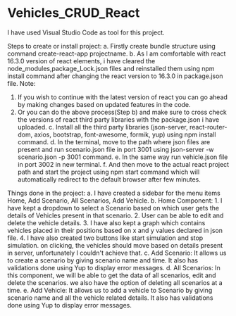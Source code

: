 # Vehicles_CRUD_React
I have used Visual Studio Code as tool for this project. 

Steps to create or install project:
a. Firstly create bundle structure using command create-react-app projectname.
b. As I am comfortable with react 16.3.0 version of react elements, i have cleared the node_modules,package_Lock.json files and reinstalled them using npm install command after changing the react version to 16.3.0 in package.json file.
Note:
  1. If you wish to continue with the latest version of react you can go ahead by making changes based on updated features in the code.
  2. Or you can do the above process(Step b) and make sure to cross check the versions of react third party libraries with the package.json i have uploaded.
c. Install all the third party libraries (json-server, react-router-dom, axios, bootstrap, font-awesome, formik, yup) using npm install command.
d. In the terminal, move to the path where json files are present and run scenario.json file in port 3001 using json-server -w scenario.json -p 3001 command.
e. In the same way run vehicle.json file in port 3002 in new terminal.
f. And then move to the actual react project path and start the project using npm start command which will automatically redirect to the default browser after few minutes.

Things done in the project:
a. I have created a sidebar for the menu items Home, Add Scenario, All Scenarios,  Add Vehicle.
b. Home Component: 
    1. I have kept a dropdown to select a Scenario based on which user gets the details of Vehicles present in that scenario.
    2. User can be able to edit and delete the vehicle details.
    3. I have also kept a graph which contains vehicles placed in their positions based on x and y values declared in json file.
    4. I have also created two buttons like start simulation and stop simulation. on clicking, the vehicles should move based on details present in server, unfortunately I            couldn't achieve that.
c. Add Scenario:
   It allows us to create a scenario by giving scenario name and time. It also has validations done using Yup to display error messages.
d. All Scenarios:
    In this component, we will be able to get the data of all scenarios, edit and delete the scenarios. we also have the option of deleting all scenarios at a time.
e. Add Vehicle:
    It allows us to add a vehicle to Scenario by giving scenario name and all the vehicle related details. It also has validations done using Yup to display error messages.
 
